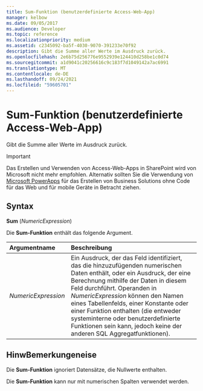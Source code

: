 ```yaml
---
title: Sum-Funktion (benutzerdefinierte Access-Web-App)
manager: kelbow
ms.date: 09/05/2017
ms.audience: Developer
ms.topic: reference
ms.localizationpriority: medium
ms.assetid: c2345092-ba5f-4030-9070-391233e70f92
description: Gibt die Summe aller Werte im Ausdruck zurück.
ms.openlocfilehash: 2e6b75d256776e9552939e124410d258be1c0d74
ms.sourcegitcommit: a1d9041c20256616c9c183f7d1049142a7ac6991
ms.translationtype: MT
ms.contentlocale: de-DE
ms.lasthandoff: 09/24/2021
ms.locfileid: "59605701"
---
```

# <a name="sum-function-access-custom-web-app"></a>Sum-Funktion (benutzerdefinierte Access-Web-App)

Gibt die Summe aller Werte im Ausdruck zurück.
  
> [!IMPORTANT]
> Das Erstellen und Verwenden von Access-Web-Apps in SharePoint wird von Microsoft nicht mehr empfohlen. Alternativ sollten Sie die Verwendung von [Microsoft PowerApps](https://powerapps.microsoft.com/en-us/) für das Erstellen von Business Solutions ohne Code für das Web und für mobile Geräte in Betracht ziehen. 
  
## <a name="syntax"></a>Syntax

 **Sum** (*NumericExpression*) 
  
Die **Sum-Funktion** enthält das folgende Argument. 
  
|**Argumentname**|**Beschreibung**|
|:-----|:-----|
| *NumericExpression*  <br/> |Ein Ausdruck, der das Feld identifiziert, das die hinzuzufügenden numerischen Daten enthält, oder ein Ausdruck, der eine Berechnung mithilfe der Daten in diesem Feld durchführt. Operanden in *NumericExpression* können den Namen eines Tabellenfelds, einer Konstante oder einer Funktion enthalten (die entweder systeminterne oder benutzerdefinierte Funktionen sein kann, jedoch keine der anderen SQL Aggregatfunktionen).  <br/> |
   
## <a name="remarks"></a>HinwBemerkungeneise

Die **Sum-Funktion** ignoriert Datensätze, die Nullwerte enthalten. 
  
Die **Sum-Funktion** kann nur mit numerischen Spalten verwendet werden. 
  


